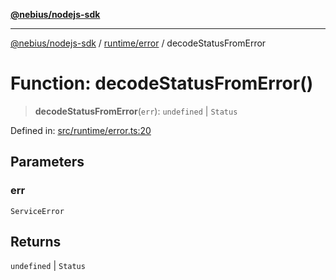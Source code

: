 [**@nebius/nodejs-sdk**](../../../README.md)

***

[@nebius/nodejs-sdk](../../../README.md) / [runtime/error](../README.md) / decodeStatusFromError

# Function: decodeStatusFromError()

> **decodeStatusFromError**(`err`): `undefined` \| `Status`

Defined in: [src/runtime/error.ts:20](https://github.com/nebius/nodejs-sdk/blob/a37d220b2851e3bf0d396cb03828d544f584df45/src/runtime/error.ts#L20)

## Parameters

### err

`ServiceError`

## Returns

`undefined` \| `Status`
